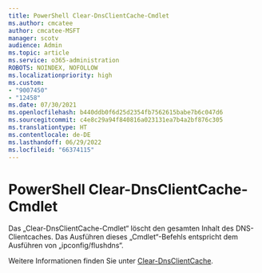 ```yaml
---
title: PowerShell Clear-DnsClientCache-Cmdlet
ms.author: cmcatee
author: cmcatee-MSFT
manager: scotv
audience: Admin
ms.topic: article
ms.service: o365-administration
ROBOTS: NOINDEX, NOFOLLOW
ms.localizationpriority: high
ms.custom:
- "9007450"
- "12458"
ms.date: 07/30/2021
ms.openlocfilehash: b440ddb0f6d25d2354fb7562615babe7b6c047d6
ms.sourcegitcommit: c4e8c29a94f840816a023131ea7b4a2bf876c305
ms.translationtype: HT
ms.contentlocale: de-DE
ms.lasthandoff: 06/29/2022
ms.locfileid: "66374115"
---
```

# <a name="powershell-clear-dnsclientcache-cmdlet"></a>PowerShell Clear-DnsClientCache-Cmdlet

Das „Clear-DnsClientCache-Cmdlet“ löscht den gesamten Inhalt des DNS-Clientcaches. Das Ausführen dieses „Cmdlet“-Befehls entspricht dem Ausführen von „ipconfig/flushdns“.

Weitere Informationen finden Sie unter [Clear-DnsClientCache](https://docs.microsoft.com/powershell/module/dnsclient/clear-dnsclientcache?view=windowsserver2019-ps&preserve-view=true).

